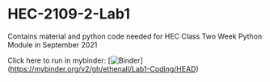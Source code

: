 # HEC-2109-2-Lab1

Contains material and python code needed for HEC Class Two Week Python Module in September 2021

Click here to run in mybinder:
[![Binder](https://mybinder.org/badge_logo.svg)] (https://mybinder.org/v2/gh/ethenall/Lab1-Coding/HEAD)
